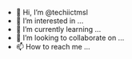 - 👋 Hi, I’m @techiictmsl
- 👀 I’m interested in ...
- 🌱 I’m currently learning ...
- 💞️ I’m looking to collaborate on ...
- 📫 How to reach me ...

<!---
techiictmsl/techiictmsl is a ✨ special ✨ repository because its `README.md` (this file) appears on your GitHub profile.
You can click the Preview link to take a look at your changes.
--->
